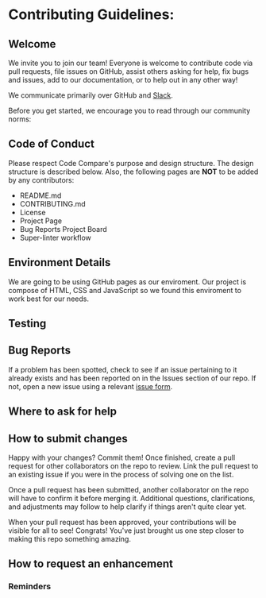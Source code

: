 # Contributing Guidelines:

Welcome
-------

We invite you to join our team! Everyone is welcome to contribute code
via pull requests, file issues on GitHub, assist others asking for
help, fix bugs and issues, add to our
documentation, or to help out in any other way!

We communicate primarily over GitHub and [Slack](https://app.slack.com/client/T03BG5C4E6N/C03BUPNA88Z).

Before you get started, we encourage you to read through our community norms:
## Code of Conduct

Please respect Code Compare's purpose and design structure. The design structure is described below. 
Also, the following pages are **NOT** to be added by any contributors:

* README.md
* CONTRIBUTING.md
* License
* Project Page
* Bug Reports Project Board
* Super-linter workflow


## Environment Details

We are going to be using GitHub pages as our enviroment. Our project is compose of HTML, CSS and JavaScript so we found this enviroment to work best for our needs.

## Testing


## Bug Reports

If a problem has been spotted, check to see if an issue pertaining to it already exists and has been reported on in the Issues section of our repo. If not, open a new issue using a relevant [issue form](https://github.com/jairogarcia1/Group-5/issues).

## Where to ask for help

## How to submit changes

Happy with your changes? Commit them! Once finished, create a pull request for other collaborators on the repo to review. Link the pull request to an existing issue if you were in the process of solving one on the list.

Once a pull request has been submitted, another collaborator on the repo will have to confirm it before merging it. Additional questions, clarifications, and adjustments may follow to help clarify if things aren't quite clear yet. 

When your pull request has been approved, your contributions will be visible for all to see! Congrats! You've just brought us one step closer to making this repo something amazing.

## How to request an enhancement 



### Reminders
